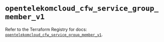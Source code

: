 # `opentelekomcloud_cfw_service_group_member_v1`

Refer to the Terraform Registry for docs: [`opentelekomcloud_cfw_service_group_member_v1`](https://registry.terraform.io/providers/opentelekomcloud/opentelekomcloud/1.36.48/docs/resources/cfw_service_group_member_v1).
